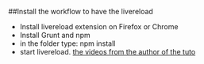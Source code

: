 ##Install the workflow to have the livereload
-   Install livereload extension on Firefox or Chrome
-   Install Grunt and npm
-   in the folder type: npm install
-   start livereload.
[the videos from the author of the tuto](https://bitsofco.de/javascript-array-methods-mutator-methods/)

